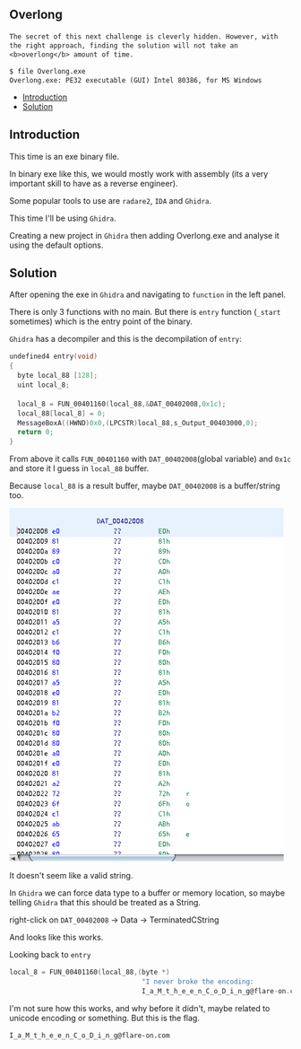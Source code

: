 Overlong
---

```
The secret of this next challenge is cleverly hidden. However, with the right approach, finding the solution will not take an <b>overlong</b> amount of time.
```

```
$ file Overlong.exe 
Overlong.exe: PE32 executable (GUI) Intel 80386, for MS Windows
```

- [Introduction](#introduction)
- [Solution](#solution)

## Introduction

This time is an exe binary file.

In binary exe like this, we would mostly work with assembly (its a very important skill to have as a reverse engineer).

Some popular tools to use are `radare2`, `IDA` and `Ghidra`.

This time I'll be using `Ghidra`.

Creating a new project in `Ghidra` then adding Overlong.exe and analyse it using the default options.

## Solution

After opening the exe in `Ghidra` and navigating to `function` in the left panel.

There is only 3 functions with no main. But there is `entry` function (`_start` sometimes) which is the entry point of the binary.

`Ghidra` has a decompiler and this is the decompilation of `entry`:
``` C
undefined4 entry(void)
{
  byte local_88 [128];
  uint local_8;
  
  local_8 = FUN_00401160(local_88,&DAT_00402008,0x1c);
  local_88[local_8] = 0;
  MessageBoxA((HWND)0x0,(LPCSTR)local_88,s_Output_00403000,0);
  return 0;
}
```

From above it calls `FUN_00401160` with `DAT_00402008`(global variable) and `0x1c` and store it I guess in `local_88` buffer.

Because `local_88` is a result buffer, maybe `DAT_00402008` is a buffer/string too.

![Global Buffer](screenshots/global_buffer.png)

It doesn't seem like a valid string.

In `Ghidra` we can force data type to a buffer or memory location, so maybe telling `Ghidra` that this should be treated as a String.

right-click on `DAT_00402008` -> Data -> TerminatedCString

And looks like this works.

Looking back to `entry`
``` C
local_8 = FUN_00401160(local_88,(byte *)
                                 "I never broke the encoding:
                                 I_a_M_t_h_e_e_n_C_o_D_i_n_g@flare-on.com",0x1c);
```

I'm not sure how this works, and why before it didn't, maybe related to unicode encoding or something.
But this is the flag.

```
I_a_M_t_h_e_e_n_C_o_D_i_n_g@flare-on.com
```

